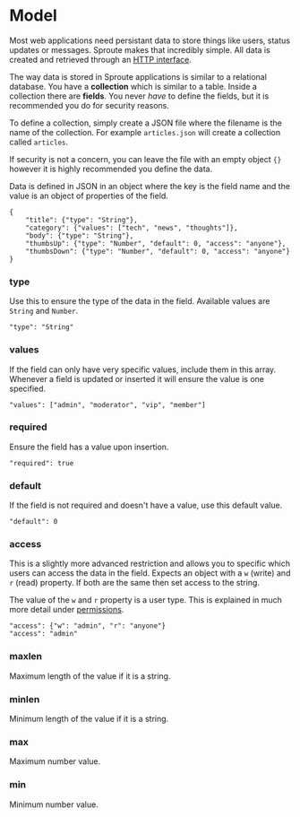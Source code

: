 # Model

Most web applications need persistant data to store things like users, status updates or messages. Sproute makes that incredibly simple. All data is created and retrieved through an [HTTP interface](/docs/database).

The way data is stored in Sproute applications is similar to a relational database. You have a **collection** which is similar to a table. Inside a collection there are **fields**. You never *have* to define the fields, but it is recommended you do for security reasons.

To define a collection, simply create a JSON file where the filename is the name of the collection. For example `articles.json` will create a collection called `articles`.

If security is not a concern, you can leave the file with an empty object `{}` however it is highly recommended you define the data.

Data is defined in JSON in an object where the key is the field name and the value is an object of properties of the field.

~~~
{
	"title": {"type": "String"},
	"category": {"values": ["tech", "news", "thoughts"]},
	"body": {"type": "String"},
	"thumbsUp": {"type": "Number", "default": 0, "access": "anyone"},
	"thumbsDown": {"type": "Number", "default": 0, "access": "anyone"}
}
~~~

### type

Use this to ensure the type of the data in the field. Available values are `String` and `Number`.

~~~
"type": "String"
~~~

### values

If the field can only have very specific values, include them in this array. Whenever a field is updated or inserted it will ensure the value is one specified.

~~~
"values": ["admin", "moderator", "vip", "member"]
~~~

### required

Ensure the field has a value upon insertion.

~~~
"required": true
~~~

### default

If the field is not required and doesn't have a value, use this default value.

~~~
"default": 0
~~~

### access

This is a slightly more advanced restriction and allows you to specific which users can access the data in the field. Expects an object with a `w` (write) and `r` (read) property. If both are the same then set access to the string.

The value of the `w` and `r` property is a user type. This is explained in much more detail under [permissions](/docs/permissions).

~~~
"access": {"w": "admin", "r": "anyone"}
"access": "admin"
~~~

### maxlen

Maximum length of the value if it is a string.

### minlen

Minimum length of the value if it is a string.

### max

Maximum number value.

### min

Minimum number value.